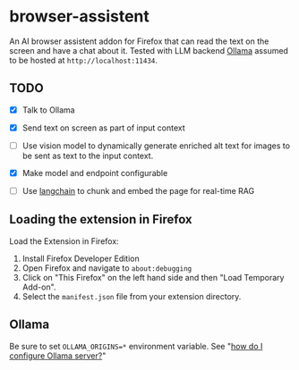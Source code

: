 # browser-assistent

An AI browser assistent addon for Firefox that can read the text on the screen and have a chat about it. Tested with LLM backend [Ollama](https://github.com/ollama/ollama) assumed to be hosted at `http://localhost:11434`.

## TODO
- [x] Talk to Ollama
- [x] Send text on screen as part of input context
- [ ] Use vision model to dynamically generate enriched alt text for images to be sent as text to the input context.
- [x] Make model and endpoint configurable
- [ ] Use [langchain](https://python.langchain.com/v0.2/docs/introduction/) to chunk and embed the page for real-time RAG


## Loading the extension in Firefox

Load the Extension in Firefox:

1. Install Firefox Developer Edition
2. Open Firefox and navigate to `about:debugging`
3. Click on "This Firefox" on the left hand side and then "Load Temporary Add-on".
4. Select the `manifest.json` file from your extension directory.

## Ollama

Be sure to set `OLLAMA_ORIGINS=*` environment variable. See "[how do I configure Ollama server?](https://github.com/ollama/ollama/blob/main/docs/faq.md#how-do-i-configure-ollama-server)"